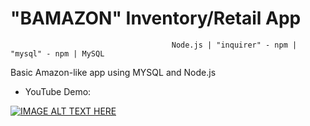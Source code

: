 # "BAMAZON" Inventory/Retail App
                                        Node.js | "inquirer" - npm | "mysql" - npm | MySQL
Basic Amazon-like app using MYSQL and Node.js

* YouTube Demo:

[![IMAGE ALT TEXT HERE](http://img.youtube.com/vi/hWOtMMcRFXM/0.jpg)](http://www.youtube.com/watch?v=hWOtMMcRFXM)